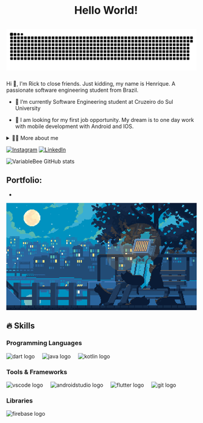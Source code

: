 <!--título-->
<div id="user-content-toc">
  <ul align="center">
    <summary><h1 style="display: inline-block">Hello World!</h1></summary>
</div>

<img src="https://raw.githubusercontent.com/Henrique-Camargo/Henrique-Camargo/output/snake.svg" alt="Snake animation" />

###
<!-- Presentation -->
<p>
  Hi 👋, I'm Rick to close friends. Just kidding, my name is Henrique. A passionate software engineering student from Brazil.

  - 🌱 I’m currently Software Engineering student at Cruzeiro do Sul University

  - 🔭 I am looking for my first job opportunity. My dream is to one day work with mobile development with Android and IOS.
</p>

<!-- Dropdown -->
<details>
  <summary>👨‍💻 More about me</summary>

  - 💬 I am 20 years old, currently living in Brazil. software engineering student with a working knowledge of English. I have experience with SQL, Kotlin, and Java, and I am currently studying Flutter and Dart. My main focus is on advancing my skills in mobile development

  - ⚡ I like reading, a good manga, or comics, as well as watching movies, anime and playing games! I believe that our personal interests contribute to a more accurate perception of things and to solving problems.
</details>

<!-- Links -->
[![Instagram](https://img.shields.io/badge/Instagram-E4405F?style=for-the-badge&logo=instagram&logoColor=white)](https://www.instagram.com/henriique.nobrega/)
[![LinkedIn](https://img.shields.io/badge/LinkedIn-0077B5?style=for-the-badge&logo=linkedin&logoColor=white)](https://www.linkedin.com/in/henrique-camargo-b030672ba/)

<!-- GithubStats -->
![VariableBee GitHub stats](https://github-readme-stats.vercel.app/api?username=Henrique-Camargo&show_icons=true&theme=nightowl)

<!-- Portfolio -->
## Portfolio:
- 

<!-- GIF -->
<p align="left">
  <img align="center" src="https://raw.githubusercontent.com/Henrique-Camargo/Henrique-camargo/refs/heads/main/745cc90fcc688569610f84bc5d2b2fd6.gif" width="750" height="auto" alt="Imagem">
</p>
  
## 🔥 Skills
<!-- Skills: Programming Languages -->
  <div style="flex-basis: 48%;">
    <h3>Programming Languages</h3>
    <img src="https://cdn.jsdelivr.net/gh/devicons/devicon/icons/dart/dart-original.svg" height="30" alt="dart logo"  />
    <img width="12" />
    <img src="https://cdn.jsdelivr.net/gh/devicons/devicon/icons/java/java-original.svg" height="30" alt="java logo"  />
    <img width="12" />
    <img src="https://cdn.jsdelivr.net/gh/devicons/devicon/icons/kotlin/kotlin-original.svg" height="30" alt="kotlin logo"  />
    <img width="12" />
  </div>
  
  <!-- Skills: Tools & Frameworks -->
  <div style="flex-basis: 48%;">
    <h3>Tools & Frameworks</h3>
    <img src="https://cdn.jsdelivr.net/gh/devicons/devicon/icons/vscode/vscode-original.svg" height="30" alt="vscode logo"  />
    <img width="12" />
    <img src="https://cdn.jsdelivr.net/gh/devicons/devicon/icons/androidstudio/androidstudio-original.svg" height="30" alt="androidstudio logo"  />
    <img width="12" />
    <img src="https://cdn.jsdelivr.net/gh/devicons/devicon/icons/flutter/flutter-original.svg" height="30" alt="flutter logo"  />
    <img width="12" />
    <img src="https://cdn.jsdelivr.net/gh/devicons/devicon/icons/git/git-original.svg" height="30" alt="git logo"  />
    <img width="12" />
  </div>
  
  <!-- Skills: Libraries -->
  <div style="flex-basis: 48%;">
    <h3>Libraries</h3>
    <img src="https://cdn.jsdelivr.net/gh/devicons/devicon/icons/firebase/firebase-plain.svg" height="30" alt="firebase logo"  />

  </div>

